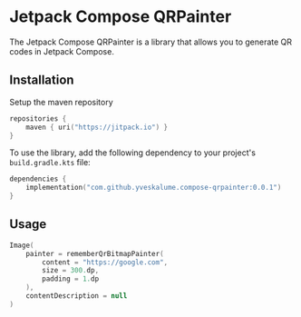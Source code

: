 # Jetpack Compose QRPainter

The Jetpack Compose QRPainter is a library that allows you to generate QR codes in Jetpack Compose.

## Installation

Setup the maven repository

```kotlin
repositories {
    maven { uri("https://jitpack.io") }
}
```
To use the library, add the following dependency to your project's `build.gradle.kts` file:

```kotlin
dependencies {
    implementation("com.github.yveskalume.compose-qrpainter:0.0.1")
}
```

## Usage

```kotlin
Image(
    painter = rememberQrBitmapPainter(
        content = "https://google.com",
        size = 300.dp,
        padding = 1.dp
    ),
    contentDescription = null
)
```